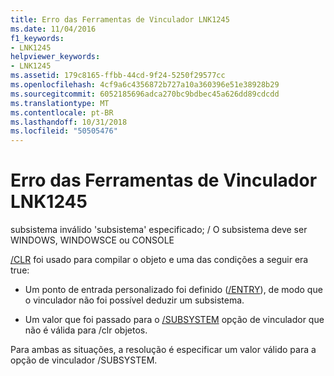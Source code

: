 ```yaml
---
title: Erro das Ferramentas de Vinculador LNK1245
ms.date: 11/04/2016
f1_keywords:
- LNK1245
helpviewer_keywords:
- LNK1245
ms.assetid: 179c8165-ffbb-44cd-9f24-5250f29577cc
ms.openlocfilehash: 4cf9a6c4356872b727a10a360396e51e38928b29
ms.sourcegitcommit: 6052185696adca270bc9bdbec45a626dd89cdcdd
ms.translationtype: MT
ms.contentlocale: pt-BR
ms.lasthandoff: 10/31/2018
ms.locfileid: "50505476"
---
```

# <a name="linker-tools-error-lnk1245"></a>Erro das Ferramentas de Vinculador LNK1245

subsistema inválido 'subsistema' especificado; / O subsistema deve ser WINDOWS, WINDOWSCE ou CONSOLE

[/CLR](../../build/reference/clr-common-language-runtime-compilation.md) foi usado para compilar o objeto e uma das condições a seguir era true:

- Um ponto de entrada personalizado foi definido ([/ENTRY](../../build/reference/entry-entry-point-symbol.md)), de modo que o vinculador não foi possível deduzir um subsistema.

- Um valor que foi passado para o [/SUBSYSTEM](../../build/reference/subsystem-specify-subsystem.md) opção de vinculador que não é válida para /clr objetos.

Para ambas as situações, a resolução é especificar um valor válido para a opção de vinculador /SUBSYSTEM.